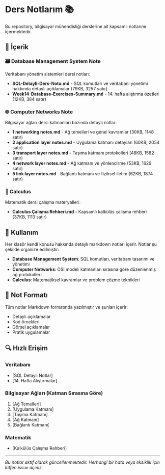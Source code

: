 # Ders Notlarım 📚

Bu repository, bilgisayar mühendisliği derslerine ait kapsamlı notlarımı içermektedir.

## 📖 İçerik

### 🗃️ Database Management System Note
Veritabanı yönetim sistemleri dersi notları:
- **SQL-Detayli-Ders-Notu.md** - SQL komutları ve veritabanı yönetimi hakkında detaylı açıklamalar (79KB, 3257 satır)
- **Week14-Database-Exercises-Summary.md** - 14. hafta alıştırma özetleri (12KB, 384 satır)

### 🌐 Computer Networks Note  
Bilgisayar ağları dersi katmanları bazında detaylı notlar:
- **1 networking notes.md** - Ağ temelleri ve genel kavramlar (30KB, 1148 satır)
- **2 application layer notes.md** - Uygulama katmanı detayları (60KB, 2054 satır)
- **3 transport layer notes.md** - Taşıma katmanı protokolleri (48KB, 1582 satır)
- **4 network layer notes.md** - Ağ katmanı ve yönlendirme (53KB, 1629 satır)
- **5 link layer notes.md** - Bağlantı katmanı ve fiziksel iletim (62KB, 1874 satır)

### 📐 Calculus
Matematik dersi çalışma materyalleri:
- **Calculus Çalışma Rehberi.md** - Kapsamlı kalkülüs çalışma rehberi (37KB, 1113 satır)

## 🚀 Kullanım

Her klasör kendi konusu hakkında detaylı markdown notları içerir. Notlar şu şekilde organize edilmiştir:

- **Database Management System**: SQL komutları, veritabanı tasarımı ve yönetimi
- **Computer Networks**: OSI modeli katmanları sırasına göre düzenlenmiş ağ protokolleri
- **Calculus**: Matematiksel kavramlar ve problem çözme teknikleri

## 📝 Not Formatı

Tüm notlar Markdown formatında yazılmıştır ve şunları içerir:
- Detaylı açıklamalar
- Kod örnekleri
- Görsel açıklamalar
- Pratik uygulamalar


## 🔍 Hızlı Erişim

### Veritabanı
- [SQL Detaylı Notlar]
- [14. Hafta Alıştırmalar]

### Bilgisayar Ağları (Katman Sırasına Göre)
1. [Ağ Temelleri]
2. [Uygulama Katmanı]
3. [Taşıma Katmanı]
4. [Ağ Katmanı]
5. [Bağlantı Katmanı]

### Matematik
- [Kalkülüs Çalışma Rehberi]

---

*Bu notlar aktif olarak güncellenmektedir. Herhangi bir hata veya eksiklik için lütfen issue açınız.* 
